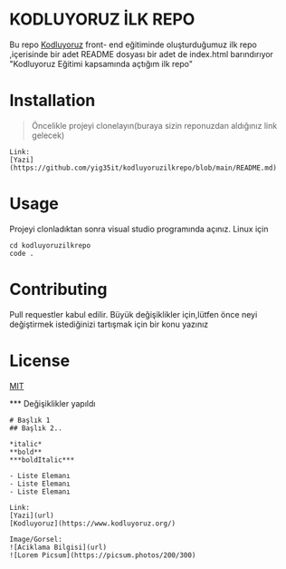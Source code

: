 # KODLUYORUZ İLK REPO
 Bu repo [Kodluyoruz](https://kodluyoruz.org/)
 front- end eğitiminde oluşturduğumuz ilk repo ,içerisinde bir adet README dosyası bir adet de index.html barındırıyor 
"Kodluyoruz Eğitimi kapsamında açtığım ilk repo"

# Installation
>Öncelikle projeyi clonelayın(buraya sizin reponuzdan aldığınız link gelecek)
```
Link:
[Yazi](https://github.com/yig35it/kodluyoruzilkrepo/blob/main/README.md)
```
# Usage
Projeyi clonladıktan sonra visual studio programında açınız.
Linux için 
```
cd kodluyoruzilkrepo
code .
```
# Contributing

Pull requestler kabul edilir. Büyük değişiklikler için,lütfen önce neyi değiştirmek istediğinizi tartışmak için bir konu yazınız 

# License
[MIT](https://www.linkedin.com/in/hakanyalcinkaya/)








*** Değişiklikler yapıldı 
```
# Başlık 1
## Başlık 2.. 

*italic* 
**bold**
***boldItalic***

- Liste Elemanı
- Liste Elemanı
- Liste Elemanı

Link:
[Yazi](url)
[Kodluyoruz](https://www.kodluyoruz.org/)

Image/Gorsel:
![Aciklama Bilgisi](url)
![Lorem Picsum](https://picsum.photos/200/300)

```